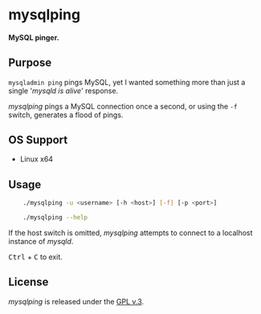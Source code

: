 
# mysqlping

#### MySQL pinger.


## Purpose

`mysqladmin ping` pings MySQL, yet I wanted something more than just a single '*mysqld is alive*' response.

*mysqlping* pings a MySQL connection once a second, or using the `-f` switch, generates a flood of pings.


## OS Support

+ Linux x64


## Usage

```bash
    ./mysqlping -u <username> [-h <host>] [-f] [-p <port>]

    ./mysqlping --help
```

If the host switch is omitted, *mysqlping* attempts to connect to a localhost instance of *mysqld*.

<kbd>Ctrl</kbd> + <kbd>C</kbd> to exit.


## License

*mysqlping* is released under the [GPL v.3](https://www.gnu.org/licenses/gpl-3.0.html).
